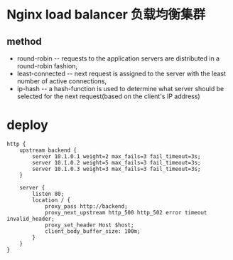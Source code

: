 # Nginx load balancer 负载均衡集群

## method
* round-robin -- requests to the application servers are distributed in a round-robin fashion,
* least-connected -- next request is assigned to the server with the least number of active connections,
* ip-hash -- a hash-function is used to determine what server should be selected for the next request(based on the client's IP address)

# deploy
```
http {
    upstream backend {
        server 10.1.0.1 weight=2 max_fails=3 fail_timeout=3s;
        server 10.1.0.2 weight=5 max_fails=3 fail_timeout=3s;
        server 10.1.0.3 weight=3 max_fails=3 fail_timeout=3s;
    }

    server {
        listen 80;
        location / {
            proxy_pass http://backend;
            proxy_next_upstream http_500 http_502 error timeout invalid_header;
            proxy_set_header Host $host;
            client_body_buffer_size: 100m;
        }
    }
}

```
